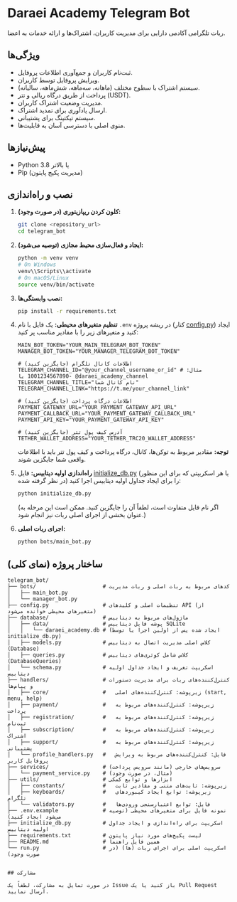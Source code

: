 # Daraei Academy Telegram Bot

ربات تلگرامی آکادمی دارایی برای مدیریت کاربران، اشتراک‌ها و ارائه خدمات به اعضا.

## ویژگی‌ها

*   ثبت‌نام کاربران و جمع‌آوری اطلاعات پروفایل.
*   ویرایش پروفایل توسط کاربران.
*   سیستم اشتراک با سطوح مختلف (ماهانه، سه‌ماهه، شش‌ماهه، سالیانه).
*   پرداخت از طریق درگاه ریالی و تتر (USDT).
*   مدیریت وضعیت اشتراک کاربران.
*   ارسال یادآوری برای تمدید اشتراک.
*   سیستم تیکتینگ برای پشتیبانی.
*   منوی اصلی با دسترسی آسان به قابلیت‌ها.

## پیش‌نیازها

*   Python 3.8 یا بالاتر
*   Pip (مدیریت پکیج پایتون)

## نصب و راه‌اندازی

1.  **کلون کردن ریپازیتوری (در صورت وجود):**
    ```bash
    git clone <repository_url>
    cd telegram_bot
    ```

2.  **ایجاد و فعال‌سازی محیط مجازی (توصیه می‌شود):**
    ```bash
    python -m venv venv
    # On Windows
    venv\\Scripts\\activate
    # On macOS/Linux
    source venv/bin/activate
    ```

3.  **نصب وابستگی‌ها:**
    ```bash
    pip install -r requirements.txt
    ```

4.  **تنظیم متغیرهای محیطی:**
    یک فایل با نام `.env` در ریشه پروژه (کنار [config.py](cci:7://file:///e:/Learning/AI/Daraie%20Academy/telegram_bot/config.py:0:0-0:0)) ایجاد کنید و متغیرهای زیر را با مقادیر مناسب پر کنید:

    ```env
    MAIN_BOT_TOKEN="YOUR_MAIN_TELEGRAM_BOT_TOKEN"
    MANAGER_BOT_TOKEN="YOUR_MANAGER_TELEGRAM_BOT_TOKEN"

    # اطلاعات کانال تلگرام (جایگزین کنید)
    TELEGRAM_CHANNEL_ID="@your_channel_username_or_id" # مثال: -1001234567890 یا @daraei_academy_channel
    TELEGRAM_CHANNEL_TITLE="نام کانال شما"
    TELEGRAM_CHANNEL_LINK="https://t.me/your_channel_link"

    # اطلاعات درگاه پرداخت (جایگزین کنید)
    PAYMENT_GATEWAY_URL="YOUR_PAYMENT_GATEWAY_API_URL"
    PAYMENT_CALLBACK_URL="YOUR_PAYMENT_GATEWAY_CALLBACK_URL"
    PAYMENT_API_KEY="YOUR_PAYMENT_GATEWAY_API_KEY"

    # آدرس کیف پول تتر (جایگزین کنید)
    TETHER_WALLET_ADDRESS="YOUR_TETHER_TRC20_WALLET_ADDRESS"
    ```
    **توجه:** مقادیر مربوط به توکن‌ها، کانال، درگاه پرداخت و کیف پول تتر باید با اطلاعات واقعی شما جایگزین شوند.

5.  **راه‌اندازی اولیه دیتابیس:**
    فایل [initialize_db.py](cci:7://file:///e:/Learning/AI/Daraie%20Academy/telegram_bot/initialize_db.py:0:0-0:0) (یا هر اسکریپتی که برای این منظور در نظر گرفته شده) را برای ایجاد جداول اولیه دیتابیس اجرا کنید:
    ```bash
    python initialize_db.py
    ```
    (اگر نام فایل متفاوت است، لطفاً آن را جایگزین کنید. ممکن است این مرحله به عنوان بخشی از اجرای اصلی ربات نیز انجام شود.)

6.  **اجرای ربات اصلی:**
    ```bash
    python bots/main_bot.py
    ```

## ساختار پروژه (نمای کلی)

```text
telegram_bot/
├── bots/                     # کدهای مربوط به ربات اصلی و ربات مدیریت
│   ├── main_bot.py
│   └── manager_bot.py
├── config.py                 # تنظیمات اصلی و کلیدهای API (از متغیرهای محیطی خوانده می‌شود)
├── database/                 # ماژول‌های مربوط به دیتابیس
│   ├── data/                 # پوشه فایل دیتابیس SQLite
│   │   └── daraei_academy.db # (ایجاد شده پس از اولین اجرا یا توسط initialize_db.py)
│   ├── models.py             # کلاس اصلی مدیریت اتصال به دیتابیس (Database)
│   ├── queries.py            # کلاس شامل کوئری‌های دیتابیس (DatabaseQueries)
│   └── schema.py             # اسکریپت تعریف و ایجاد جداول اولیه دیتابیس
├── handlers/                 # کنترل‌کننده‌های ربات برای مدیریت دستورات و پیام‌ها
│   ├── core/                 #   زیرپوشه: کنترل‌کننده‌های اصلی (start, menu, help)
│   ├── payment/              #   زیرپوشه: کنترل‌کننده‌های مربوط به پرداخت
│   ├── registration/         #   زیرپوشه: کنترل‌کننده‌های مربوط به ثبت‌نام
│   ├── subscription/         #   زیرپوشه: کنترل‌کننده‌های مربوط به اشتراک
│   ├── support/              #   زیرپوشه: کنترل‌کننده‌های مربوط به پشتیبانی
│   └── profile_handlers.py   #   فایل: کنترل‌کننده‌های مربوط به ویرایش پروفایل کاربر
├── services/                 # سرویس‌های خارجی (مانند سرویس پرداخت)
│   └── payment_service.py    # (مثال، در صورت وجود)
├── utils/                    # ابزارها و توابع کمکی
│   ├── constants/            #   زیرپوشه: ثابت‌های متنی و مقادیر ثابت
│   ├── keyboards/            #   زیرپوشه: توابع ایجاد کیبوردهای تلگرام
│   └── validators.py         #   فایل: توابع اعتبارسنجی ورودی‌ها
├── .env.example              # نمونه فایل برای متغیرهای محیطی (توصیه می‌شود ایجاد کنید)
├── initialize_db.py          # اسکریپت برای راه‌اندازی و ایجاد جداول اولیه دیتابیس
├── requirements.txt          # لیست پکیج‌های مورد نیاز پایتون
├── README.md                 # همین فایل راهنما
└── run.py                    # اسکریپت اصلی برای اجرای ربات (ها) (در صورت وجود)


## مشارکت

در صورت تمایل به مشارکت، لطفاً یک Issue باز کنید یا یک Pull Request ارسال نمایید.